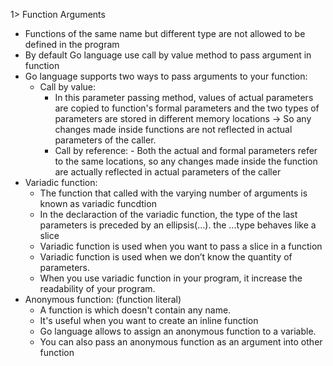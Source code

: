 1> Function Arguments

- Functions of the same name but different type are not allowed to be defined in the program
- By default Go language use call by value method to pass argument in function
- Go language supports two ways to pass arguments to your function:
  - Call by value:
    - In this parameter passing method, values of actual parameters are copied to function's formal
      parameters and the two types of parameters are stored in different memory locations
      -> So any changes made inside functions are not reflected in actual parameters of the caller.
    - Call by reference: - Both the actual and formal parameters refer to the same locations, so any changes made inside the function are actually reflected in actual parameters of the caller
- Variadic function:
  - The function that called with the varying number of arguments is known as variadic funcdtion
  - In the declaraction of the variadic function, the type of the last parameters is preceded by an ellipsis(...). the ...type behaves like a slice
  - Variadic function is used when you want to pass a slice in a function
  - Variadic function is used when we don’t know the quantity of parameters.
  - When you use variadic function in your program, it increase the readability of your program.
- Anonymous function: (function literal)
  - A function is which doesn't contain any name.
  - It's useful when you want to create an inline function
  - Go language allows to assign an anonymous function to a variable.
  - You can also pass an anonymous function as an argument into other function
